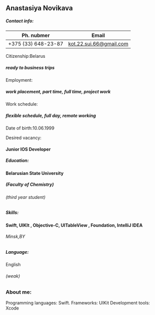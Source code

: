 ## Anastasiya Novikava

##### Contact info:

 Ph.  nubmer | Email
-------------- | ------------------
 +375 (33) 648-23-87 | kot.22.sui.66@gmail.com
 
Citizenship:Belarus 
 ##### ready to business trips
 Employment: 
 ##### work placement, part time, full time, project work

Work schedule: 
##### flexible schedule, full day, remote working

 Date of birth:10.06.1999
 
 Desired vacancy:
 
#### Junior IOS Developer 
 
##### Education:
#### Belarusian State University 
##### (Faculty of Chemistry)
###### (third year student)
##### Skills:
#### Swift, UIKIt , Objective-C, UITableView , Foundation, IntelliJ IDEA




###### Minsk,BY
##### Language:
English 
###### (weak)
### About me:
 Programming languages: Swift.
 Frameworks: UIKit
 Development tools: Xcode
 

